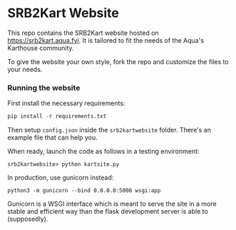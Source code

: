 # SRB2Kart Website
This repo contains the SRB2Kart website hosted on https://srb2kart.aqua.fyi.
It is tailored to fit the needs of the Aqua's Karthouse community.

To give the website your own style, fork the repo and customize the files to your needs.

### Running the website
First install the necessary requirements:
```Python
pip install -r requirements.txt
```
Then setup `config.json` inside the `srb2kartwebsite` folder. There's an example file that can help you.

When ready, launch the code as follows in a testing environment:
```
srb2kartwebsite> python kartsite.py
```
In production, use gunicorn instead:
```
python3 -m gunicorn --bind 0.0.0.0:5000 wsgi:app
```
Gunicorn is a WSGI interface which is meant to serve the site in a more stable and efficient way than the flask development server is able to (supposedly).
